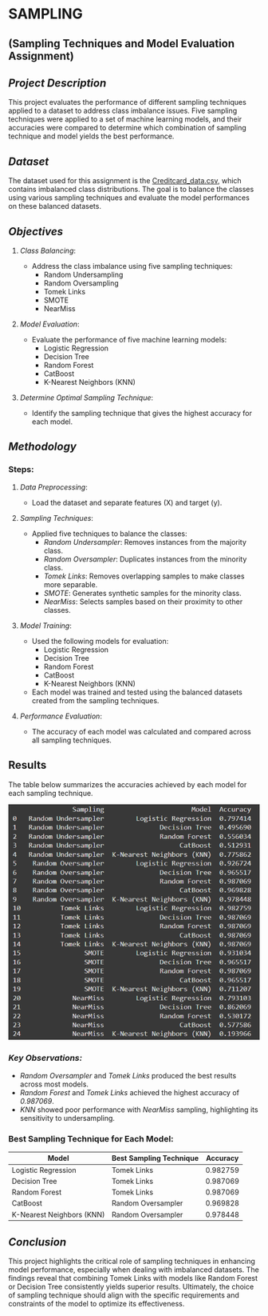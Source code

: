 # **SAMPLING**
## **(Sampling Techniques and Model Evaluation Assignment)**

## *Project Description*

This project evaluates the performance of different sampling techniques applied to a dataset to address class imbalance issues. Five sampling techniques were applied to a set of machine learning models, and their accuracies were compared to determine which combination of sampling technique and model yields the best performance.

## *Dataset*

The dataset used for this assignment is the [Creditcard_data.csv](./Creditcard_data.csv), which contains imbalanced class distributions. The goal is to balance the classes using various sampling techniques and evaluate the model performances on these balanced datasets.

## *Objectives*

1. *Class Balancing*:
   - Address the class imbalance using five sampling techniques:
     - Random Undersampling
     - Random Oversampling
     - Tomek Links
     - SMOTE
     - NearMiss

2. *Model Evaluation*:
   - Evaluate the performance of five machine learning models:
     - Logistic Regression
     - Decision Tree
     - Random Forest
     - CatBoost
     - K-Nearest Neighbors (KNN)

3. *Determine Optimal Sampling Technique*:
   - Identify the sampling technique that gives the highest accuracy for each model.

## *Methodology*

### Steps:
1. *Data Preprocessing*:
   - Load the dataset and separate features (X) and target (y).

2. *Sampling Techniques*:
   - Applied five techniques to balance the classes:
     - *Random Undersampler*: Removes instances from the majority class.
     - *Random Oversampler*: Duplicates instances from the minority class.
     - *Tomek Links*: Removes overlapping samples to make classes more separable.
     - *SMOTE*: Generates synthetic samples for the minority class.
     - *NearMiss*: Selects samples based on their proximity to other classes.

3. *Model Training*:
   - Used the following models for evaluation:
     - Logistic Regression
     - Decision Tree
     - Random Forest
     - CatBoost
     - K-Nearest Neighbors (KNN)
   - Each model was trained and tested using the balanced datasets created from the sampling techniques.

4. *Performance Evaluation*:
   - The accuracy of each model was calculated and compared across all sampling techniques.

## Results

The table below summarizes the accuracies achieved by each model for each sampling technique. 

![Output Table](./image.png)

### *Key Observations:*
- *Random Oversampler* and *Tomek Links* produced the best results across most models.
- *Random Forest* and *Tomek Links* achieved the highest accuracy of *0.987069*.
- *KNN* showed poor performance with *NearMiss* sampling, highlighting its sensitivity to undersampling.

### Best Sampling Technique for Each Model:
| Model                      | Best Sampling Technique  | Accuracy  |
|----------------------------|--------------------------|-----------|
| Logistic Regression        | Tomek Links             | 0.982759  |
| Decision Tree              | Tomek Links             | 0.987069  |
| Random Forest              | Tomek Links             | 0.987069  |
| CatBoost                   | Random Oversampler      | 0.969828  |
| K-Nearest Neighbors (KNN)  | Random Oversampler      | 0.978448  |


## *Conclusion*

This project highlights the critical role of sampling techniques in enhancing model performance, especially when dealing with imbalanced datasets. The findings reveal that combining Tomek Links with models like Random Forest or Decision Tree consistently yields superior results. Ultimately, the choice of sampling technique should align with the specific requirements and constraints of the model to optimize its effectiveness.